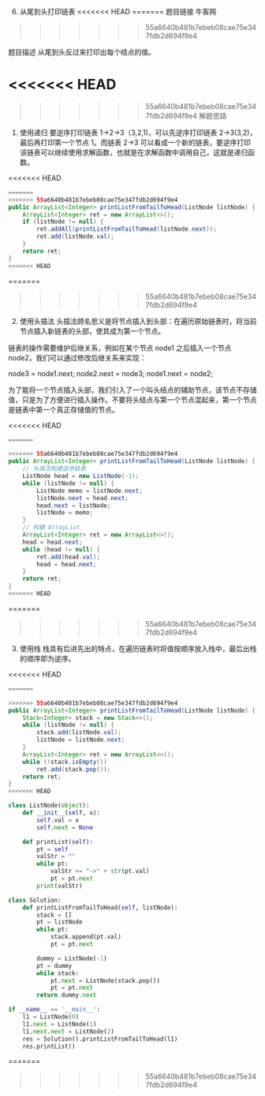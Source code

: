 6. 从尾到头打印链表
<<<<<<< HEAD
=======
题目链接
牛客网
>>>>>>> 55a6640b481b7ebeb08cae75e347fdb2d694f9e4

题目描述
从尾到头反过来打印出每个结点的值。


<<<<<<< HEAD
=======

>>>>>>> 55a6640b481b7ebeb08cae75e347fdb2d694f9e4
解题思路
1. 使用递归
要逆序打印链表 1->2->3（3,2,1)，可以先逆序打印链表 2->3(3,2)，最后再打印第一个节点 1。而链表 2->3 可以看成一个新的链表，要逆序打印该链表可以继续使用求解函数，也就是在求解函数中调用自己，这就是递归函数。

<<<<<<< HEAD
```java
=======
>>>>>>> 55a6640b481b7ebeb08cae75e347fdb2d694f9e4
public ArrayList<Integer> printListFromTailToHead(ListNode listNode) {
    ArrayList<Integer> ret = new ArrayList<>();
    if (listNode != null) {
        ret.addAll(printListFromTailToHead(listNode.next));
        ret.add(listNode.val);
    }
    return ret;
}
<<<<<<< HEAD

```


=======
>>>>>>> 55a6640b481b7ebeb08cae75e347fdb2d694f9e4
2. 使用头插法
头插法顾名思义是将节点插入到头部：在遍历原始链表时，将当前节点插入新链表的头部，使其成为第一个节点。

链表的操作需要维护后继关系，例如在某个节点 node1 之后插入一个节点 node2，我们可以通过修改后继关系来实现：

node3 = node1.next;
node2.next = node3;
node1.next = node2;


为了能将一个节点插入头部，我们引入了一个叫头结点的辅助节点，该节点不存储值，只是为了方便进行插入操作。不要将头结点与第一个节点混起来，第一个节点是链表中第一个真正存储值的节点。


<<<<<<< HEAD
```java
=======

>>>>>>> 55a6640b481b7ebeb08cae75e347fdb2d694f9e4
public ArrayList<Integer> printListFromTailToHead(ListNode listNode) {
    // 头插法构建逆序链表
    ListNode head = new ListNode(-1);
    while (listNode != null) {
        ListNode memo = listNode.next;
        listNode.next = head.next;
        head.next = listNode;
        listNode = memo;
    }
    // 构建 ArrayList
    ArrayList<Integer> ret = new ArrayList<>();
    head = head.next;
    while (head != null) {
        ret.add(head.val);
        head = head.next;
    }
    return ret;
}
<<<<<<< HEAD

```


=======
>>>>>>> 55a6640b481b7ebeb08cae75e347fdb2d694f9e4
3. 使用栈
栈具有后进先出的特点，在遍历链表时将值按顺序放入栈中，最后出栈的顺序即为逆序。


<<<<<<< HEAD
```java
=======

>>>>>>> 55a6640b481b7ebeb08cae75e347fdb2d694f9e4
public ArrayList<Integer> printListFromTailToHead(ListNode listNode) {
    Stack<Integer> stack = new Stack<>();
    while (listNode != null) {
        stack.add(listNode.val);
        listNode = listNode.next;
    }
    ArrayList<Integer> ret = new ArrayList<>();
    while (!stack.isEmpty())
        ret.add(stack.pop());
    return ret;
}
<<<<<<< HEAD

```

```python
class ListNode(object):
    def __init__(self, x):
        self.val = x
        self.next = None

    def printList(self):
        pt = self
        valStr = ""
        while pt:
            valStr += "->" + str(pt.val)
            pt = pt.next
        print(valStr)

class Solution:
    def printListFromTailToHead(self, listNode):
        stack = []
        pt = listNode
        while pt:
            stack.append(pt.val)
            pt = pt.next

        dummy = ListNode(-1)
        pt = dummy
        while stack:
            pt.next = ListNode(stack.pop())
            pt = pt.next
        return dummy.next

if __name__ == '__main__':
    l1 = ListNode(0)
    l1.next = ListNode(1)
    l1.next.next = ListNode(2)
    res = Solution().printListFromTailToHead(l1)
    res.printList()
```
=======
>>>>>>> 55a6640b481b7ebeb08cae75e347fdb2d694f9e4

